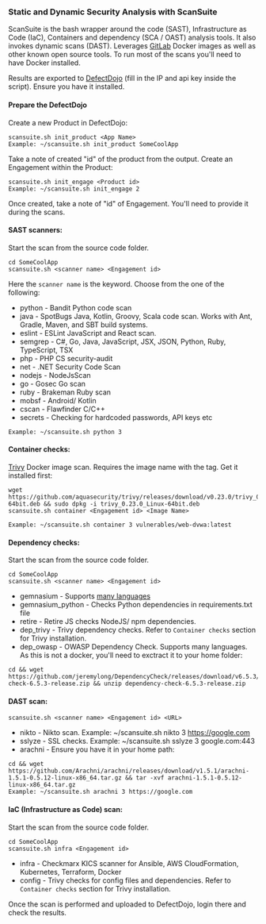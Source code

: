 
### Static and Dynamic Security Analysis with ScanSuite 

ScanSuite is the bash wrapper around the code (SAST), Infrastructure as Code (IaC), Containers and dependency (SCA / OAST) analysis tools. It also invokes dynamic scans (DAST).
Leverages [GitLab](https://docs.gitlab.com/ee/user/application_security/sast/) Docker images as well as other known open source tools. To run most of the scans you'll need to have Docker installed.

Results are exported to [DefectDojo](https://github.com/DefectDojo/django-DefectDojo) (fill in the IP and api key inside the script). Ensure you have it installed.

#### Prepare the DefectDojo

Create a new Product in DefectDojo:

```
scansuite.sh init_product <App Name>
Example: ~/scansuite.sh init_product SomeCoolApp
```

Take a note of created "id" of the product from the output. Create an Engagement within the Product:

```
scansuite.sh init_engage <Product id>        
Example: ~/scansuite.sh init_engage 2
```

Once created, take a note of "id" of Engagement. You'll need to provide it during the scans.

#### SAST scanners:

Start the scan from the source code folder.

```
cd SomeCoolApp
scansuite.sh <scanner name> <Engagement id> 
```
Here the `scanner name` is the keyword. Choose from the one of the following:

* python      - Bandit Python code scan
* java        - SpotBugs Java, Kotlin, Groovy, Scala code scan. Works with Ant, Gradle, Maven, and SBT build systems.
* eslint      - ESLint JavaScript and React scan.
* semgrep     - C#, Go, Java, JavaScript, JSX, JSON, Python, Ruby, TypeScript, TSX
* php         - PHP CS security-audit
* net         - .NET Security Code Scan
* nodejs      - NodeJsScan
* go          - Gosec Go scan
* ruby        - Brakeman Ruby scan
* mobsf       - Android/ Kotlin
* cscan       - Flawfinder C/C++
* secrets     - Checking for hardcoded passwords, API keys etc

```
Example: ~/scansuite.sh python 3
```

#### Container checks:

[Trivy](https://github.com/aquasecurity/trivy) Docker image scan. Requires the image name with the tag. Get it installed first:

```
wget https://github.com/aquasecurity/trivy/releases/download/v0.23.0/trivy_0.23.0_Linux-64bit.deb && sudo dpkg -i trivy_0.23.0_Linux-64bit.deb
scansuite.sh container <Engagement id> <Image Name>

Example: ~/scansuite.sh container 3 vulnerables/web-dvwa:latest                  
```

#### Dependency checks:

Start the scan from the source code folder.

```
cd SomeCoolApp
scansuite.sh <scanner name> <Engagement id> 
```

* gemnasium   - Supports [many languages](https://docs.gitlab.com/ee/user/application_security/dependency_scanning/)
* gemnasium_python - Checks Python dependencies in requirements.txt file
* retire      - Retire JS checks NodeJS/ npm dependencies.
* dep_trivy   - Trivy dependency checks. Refer to `Container checks` section for Trivy installation.
* dep_owasp   - OWASP Dependency Check. Supports many languages. As this is not a docker, you'll need to exctract it to your home folder:

```
cd && wget https://github.com/jeremylong/DependencyCheck/releases/download/v6.5.3/dependency-check-6.5.3-release.zip && unzip dependency-check-6.5.3-release.zip
```

#### DAST scan:

```
scansuite.sh <scanner name> <Engagement id> <URL>
```

* nikto       - Nikto scan. Example: ~/scansuite.sh nikto 3 https://google.com
* sslyze      - SSL checks. Example: ~/scansuite.sh sslyze 3 google.com:443
* arachni     - Ensure you have it in your home path:

```
cd && wget https://github.com/Arachni/arachni/releases/download/v1.5.1/arachni-1.5.1-0.5.12-linux-x86_64.tar.gz && tar -xvf arachni-1.5.1-0.5.12-linux-x86_64.tar.gz
Example: ~/scansuite.sh arachni 3 https://google.com
```

#### IaC (Infrastructure as Code) scan:

Start the scan from the source code folder.

```
cd SomeCoolApp
scansuite.sh infra <Engagement id> 
```

* infra - Checkmarx KICS scanner for Ansible, AWS CloudFormation, Kubernetes, Terraform, Docker
* config - Trivy checks for config files and dependencies. Refer to `Container checks` section for Trivy installation.

Once the scan is performed and uploaded to DefectDojo, login there and check the results.